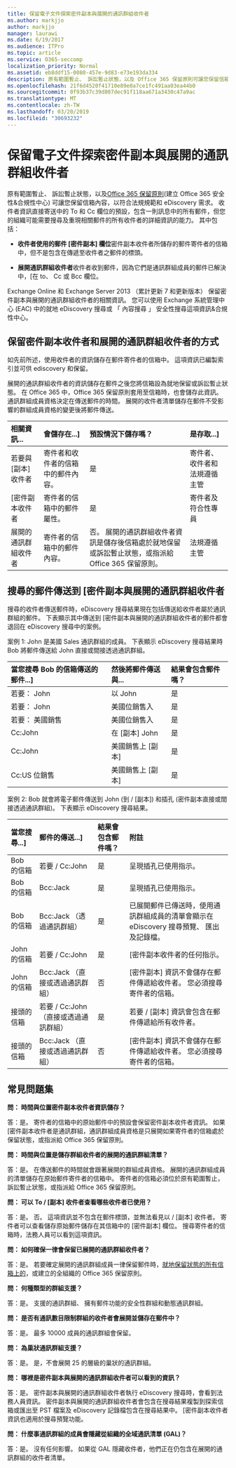 ```yaml
---
title: 保留電子文件探索密件副本與展開的通訊群組收件者
ms.author: markjjo
author: markjjo
manager: laurawi
ms.date: 6/19/2017
ms.audience: ITPro
ms.topic: article
ms.service: O365-seccomp
localization_priority: Normal
ms.assetid: eb8ddf15-0080-457e-9d83-e73e193da334
description: 原有範圍暫止、 訴訟暫止狀態，以及 Office 365 保留原則可讓您保留信箱內容，以符合法規遵循和 eDiscovery 需求。
ms.openlocfilehash: 21f6d4520f41710e89e0a7ce1fc491aa03ea44b0
ms.sourcegitcommit: 0f93b37c39d807dec91f118aa671a3430c47a9ac
ms.translationtype: MT
ms.contentlocale: zh-TW
ms.lasthandoff: 03/20/2019
ms.locfileid: "30693232"
---
```

# <a name="preserve-bcc-and-expanded-distribution-group-recipients-for-ediscovery"></a>保留電子文件探索密件副本與展開的通訊群組收件者
  
原有範圍暫止、 訴訟暫止狀態，以及[Office 365 保留原則](http://go.microsoft.com/fwlink/?LinkID=827811)(建立 Office 365 安全性&amp;合規性中心) 可讓您保留信箱內容，以符合法規規範和 eDiscovery 需求。 收件者資訊直接寄送中的 To 和 Cc 欄位的預設，包含一則訊息中的所有郵件，但您的組織可能需要搜尋及重現相關郵件的所有收件者的詳細資訊的能力。 其中包括： 
  
- **收件者使用的郵件 [密件副本] 欄位**密件副本收件者所儲存的郵件寄件者的信箱中，但不是包含在傳遞至收件者之郵件的標頭。 
    
- **展開通訊群組收件者**收件者收到郵件，因為它們是通訊群組成員的郵件已解決中，[在 to、 Cc 或 Bcc 欄位。 
    
Exchange Online 和 Exchange Server 2013 （累計更新 7 和更新版本） 保留密件副本與展開的通訊群組收件者的相關資訊。 您可以使用 Exchange 系統管理中心 (EAC) 中的就地 eDiscovery 搜尋或 「 內容搜尋 」 安全性搜尋這項資訊&amp;合規性中心。 
  
## <a name="how-bcc-recipients-and-expanded-distribution-group-recipients-are-preserved"></a>保留密件副本收件者和展開的通訊群組收件者的方式
<a name="sectionSection0"> </a>

如先前所述，使用收件者的資訊儲存在郵件寄件者的信箱中。 這項資訊已編製索引並可供 ediscovery 和保留。 
  
展開的通訊群組收件者的資訊儲存在郵件之後您將信箱設為就地保留或訴訟暫止狀態。 在 Office 365 中，Office 365 保留原則套用至信箱時，也會儲存此資訊。 通訊群組成員資格決定在傳送郵件的時間。 展開的收件者清單儲存在郵件不受影響的群組成員資格的變更後將郵件傳送。 
  
|**相關資訊...**|**會儲存在...]**|**預設情況下儲存嗎？**|**是存取...]**|
|:-----|:-----|:-----|:-----|
|若要與 [副本] 收件者  <br/> |寄件者和收件者的信箱中的郵件內容。  <br/> |是  <br/> |寄件者、 收件者和法規遵循主管  <br/> |
|[密件副本收件者  <br/> |寄件者的信箱中的郵件屬性。  <br/> |是  <br/> |寄件者及符合性專員  <br/> |
|展開的通訊群組收件者  <br/> |寄件者的信箱中的郵件內容。  <br/> |否。 展開的通訊群組收件者資訊是儲存後信箱處於就地保留或訴訟暫止狀態，或指派給 Office 365 保留原則。  <br/> |法規遵循主管  <br/> |
   
## <a name="searching-for-messages-sent-to-bcc-and-expanded-distribution-group-recipients"></a>搜尋的郵件傳送到 [密件副本與展開的通訊群組收件者
<a name="sectionSection1"> </a>

搜尋的收件者傳送郵件時，eDiscovery 搜尋結果現在包括傳送給收件者屬於通訊群組的郵件。 下表顯示其中傳送到 [密件副本與展開的通訊群組收件者的郵件都會退回在 eDiscovery 搜尋中的案例。
  
案例 1: John 是美國 Sales 通訊群組的成員。 下表顯示 eDiscovery 搜尋結果時 Bob 將郵件傳送給 John 直接或間接透過通訊群組。
  
|**當您搜尋 Bob 的信箱傳送的郵件...]**|**然後將郵件傳送與...**|**結果會包含郵件嗎？**|
|:-----|:-----|:-----|
|若要： John  <br/> |以 John  <br/> |是  <br/> |
|若要： John  <br/> |美國位銷售入  <br/> |是  <br/> |
|若要： 美國銷售  <br/> |美國位銷售入  <br/> |是  <br/> |
|Cc:John  <br/> |在 [副本] John  <br/> |是  <br/> |
|Cc:John  <br/> |美國銷售上 [副本]  <br/> |是  <br/> |
|Cc:US 位銷售  <br/> |美國銷售上 [副本]  <br/> |是  <br/> |
   
案例 2: Bob 就會將電子郵件傳送到 John (到 / [副本]) 和插孔 (密件副本直接或間接透過通訊群組)。 下表顯示 eDiscovery 搜尋結果。
  
|**當您搜尋...]**|**郵件的傳送...]**|**結果會包含郵件嗎？**|**附註**|
|:-----|:-----|:-----|:-----|
|Bob 的信箱  <br/> |若要 / Cc:John  <br/> |是  <br/> |呈現插孔已使用指示。  <br/> |
|Bob 的信箱  <br/> |Bcc:Jack  <br/> |是  <br/> |呈現插孔已使用指示。  <br/> |
|Bob 的信箱  <br/> |Bcc:Jack （透過通訊群組）  <br/> |是  <br/> |已展開郵件已傳送時，使用通訊群組成員的清單會顯示在 eDiscovery 搜尋預覽、 匯出及記錄檔。  <br/> |
|John 的信箱  <br/> |若要 / Cc:John  <br/> |是  <br/> |[密件副本收件者的任何指示。  <br/> |
|John 的信箱  <br/> |Bcc:Jack （直接或透過通訊群組）  <br/> |否  <br/> |[密件副本] 資訊不會儲存在郵件傳遞給收件者。 您必須搜尋寄件者的信箱。  <br/> |
|接頭的信箱  <br/> |若要 / Cc:John （直接或透過通訊群組）  <br/> |是  <br/> |若要 / [副本] 資訊會包含在郵件傳遞給所有收件者。  <br/> |
|接頭的信箱  <br/> |Bcc:Jack （直接或透過通訊群組）  <br/> |否  <br/> |[密件副本] 資訊不會儲存在郵件傳遞給收件者。 您必須搜尋寄件者的信箱。  <br/> |
   
## <a name="frequently-asked-questions"></a>常見問題集
<a name="sectionSection2"> </a>

 **問： 時間與位置密件副本收件者資訊儲存？**
  
答：是。 寄件者的信箱中的原始郵件中的預設會保留密件副本收件者資訊。 如果 [密件副本收件者是通訊群組，通訊群組成員資格是只展開如果寄件者的信箱處於保留狀態，或指派給 Office 365 保留原則。
  
 **問： 時間與位置是儲存群組收件者的展開的通訊群組清單？**
  
答：是。 在傳送郵件的時間就會跟著展開的群組成員資格。 展開的通訊群組成員的清單儲存在原始郵件寄件者的信箱中。 寄件者的信箱必須位於原有範圍暫止，訴訟暫止狀態，或指派給 Office 365 保留原則。
  
 **問： 可以 To / [副本] 收件者查看哪些收件者已使用？**
  
答：是。 否。 這項資訊並不包含在郵件標頭，並無法看見以 / [副本] 收件者。 寄件者可以查看儲存原始郵件儲存在其信箱中的 [密件副本] 欄位。 搜尋寄件者的信箱時，法務人員可以看到這項資訊。
  
 **問： 如何確保一律會保留已展開的通訊群組收件者？**
  
答：是。 若要確定展開的通訊群組成員一律保留郵件時，[就地保留狀態的所有信箱上的](http://technet.microsoft.com/library/4c141604-3210-44cc-b98e-f3e0f15613b8.aspx)，或建立的全組織的 Office 365 保留原則。 
  
 **問： 何種類型的群組支援？**
  
答：是。 支援的通訊群組、 擁有郵件功能的安全性群組和動態通訊群組。 
  
 **問： 是否有通訊數目限制群組的收件者會展開並儲存在郵件中？**
  
答：是。 最多 10000 成員的通訊群組會保留。
  
 **問： 為巢狀通訊群組支援？**
  
答：是。 是，不會展開 25 的層級的巢狀的通訊群組。
  
 **問： 哪裡是密件副本與展開的通訊群組收件者可以看到的資訊？**
  
答：是。 密件副本與展開的通訊群組收件者執行 eDiscovery 搜尋時，會看到法務人員資訊。 密件副本與展開的通訊群組收件者會包含在搜尋結果複製到探索信箱或匯出至 PST 檔案及 eDiscovery 記錄檔包含在搜尋結果中。 [密件副本收件者資訊也適用於搜尋預覽功能。
  
 **問： 什麼事通訊群組的成員會隱藏從組織的全域通訊清單 (GAL)？**
  
答：是。 沒有任何影響。 如果從 GAL 隱藏收件者，他們正在仍包含在展開的通訊群組的收件者清單。
  


